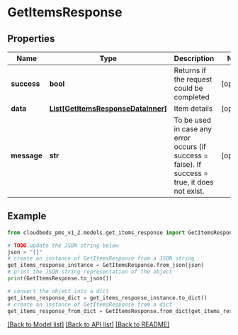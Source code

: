 # GetItemsResponse


## Properties

Name | Type | Description | Notes
------------ | ------------- | ------------- | -------------
**success** | **bool** | Returns if the request could be completed | [optional] 
**data** | [**List[GetItemsResponseDataInner]**](GetItemsResponseDataInner.md) | Item details | [optional] 
**message** | **str** | To be used in case any error occurs (if success &#x3D; false). If success &#x3D; true, it does not exist. | [optional] 

## Example

```python
from cloudbeds_pms_v1_2.models.get_items_response import GetItemsResponse

# TODO update the JSON string below
json = "{}"
# create an instance of GetItemsResponse from a JSON string
get_items_response_instance = GetItemsResponse.from_json(json)
# print the JSON string representation of the object
print(GetItemsResponse.to_json())

# convert the object into a dict
get_items_response_dict = get_items_response_instance.to_dict()
# create an instance of GetItemsResponse from a dict
get_items_response_from_dict = GetItemsResponse.from_dict(get_items_response_dict)
```
[[Back to Model list]](../README.md#documentation-for-models) [[Back to API list]](../README.md#documentation-for-api-endpoints) [[Back to README]](../README.md)


